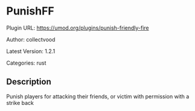 # PunishFF

Plugin URL: https://umod.org/plugins/punish-friendly-fire

Author: collectvood

Latest Version: 1.2.1

Categories: rust

## Description

Punish players for attacking their friends, or victim with permission with a strike back
